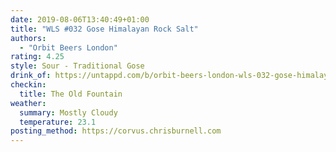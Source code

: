 ```yaml
---
date: 2019-08-06T13:40:49+01:00
title: "WLS #032 Gose Himalayan Rock Salt"
authors:
  - "Orbit Beers London"
rating: 4.25
style: Sour - Traditional Gose
drink_of: https://untappd.com/b/orbit-beers-london-wls-032-gose-himalayan-rock-salt/3348943
checkin:
  title: The Old Fountain
weather:
  summary: Mostly Cloudy
  temperature: 23.1
posting_method: https://corvus.chrisburnell.com
---
```

